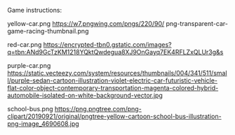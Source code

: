 Game instructions: 

yellow-car.png
https://w7.pngwing.com/pngs/220/90/
png-transparent-car-game-racing-thumbnail.png



red-car.png
https://encrypted-tbn0.gstatic.com/images?q=tbn:ANd9GcTzKM1218YQktQwdegua8XJ9OnGayq7EK4RFLZxQLUr3g&s


purple-car.png
https://static.vecteezy.com/system/resources/thumbnails/004/341/511/small/purple-sedan-cartoon-illustration-violet-electric-car-futuristic-vehicle-flat-color-object-contemporary-transportation-magenta-colored-hybrid-automobile-isolated-on-white-background-vector.jpg



school-bus.png
https://png.pngtree.com/png-clipart/20190921/original/pngtree-yellow-cartoon-school-bus-illustration-png-image_4690608.jpg
















